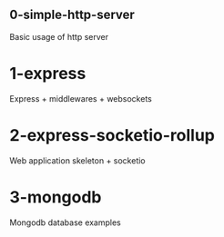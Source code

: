 ## 0-simple-http-server
Basic usage of http server

# 1-express
Express + middlewares + websockets

# 2-express-socketio-rollup
Web application skeleton + socketio

# 3-mongodb
Mongodb database examples
